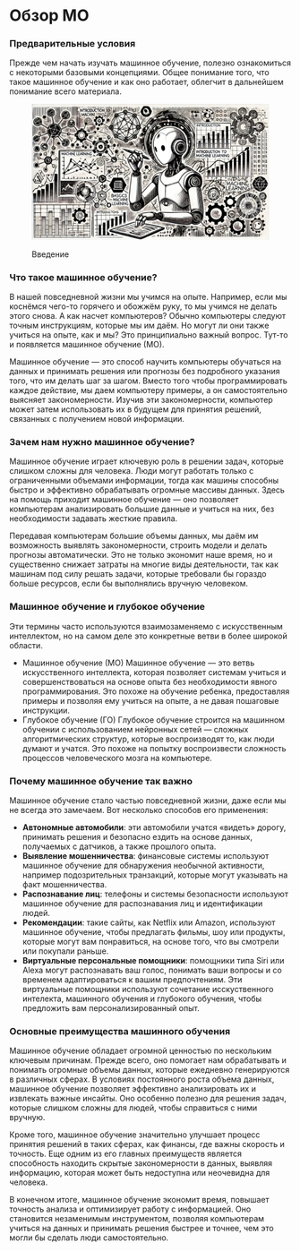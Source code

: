# Обзор МО

### Предварительные условия&#x20;

Прежде чем начать изучать машинное обучение, полезно ознакомиться с некоторыми базовыми концепциями. Общее понимание того, что такое машинное обучение и как оно работает, облегчит в дальнейшем понимание всего материала.

<div align="left">

<figure><img src="../../.gitbook/assets/image (5).png" alt="" width="563"><figcaption><p>Введение</p></figcaption></figure>

</div>

### Что такое машинное обучение?&#x20;

В нашей повседневной жизни мы учимся на опыте. Например, если мы коснёмся чего-то горячего и обожжём руку, то мы учимся не делать этого снова. А как насчет компьютеров? Обычно компьютеры следуют точным инструкциям, которые мы им даём. Но могут ли они также учиться на опыте, как и мы? Это принципиально важный вопрос. Тут-то и появляется машинное обучение (МО).&#x20;

Машинное обучение — это способ научить компьютеры обучаться на данных и принимать решения или прогнозы без подробного указания того, что им делать шаг за шагом. Вместо того чтобы программировать каждое действие, мы даем компьютеру примеры, а он самостоятельно выясняет закономерности. Изучив эти закономерности, компьютер может затем использовать их в будущем для принятия решений, связанных с получением новой информации.

### Зачем нам нужно машинное обучение?&#x20;

Машинное обучение играет ключевую роль в решении задач, которые слишком сложны для человека. Люди могут работать только с ограниченными объемами информации, тогда как машины способны быстро и эффективно обрабатывать огромные массивы данных. Здесь на помощь приходит машинное обучение — оно позволяет компьютерам анализировать большие данные и учиться на них, без необходимости задавать жесткие правила.&#x20;

Передавая компьютерам большие объемы данных, мы даём им возможность выявлять закономерности, строить модели и делать прогнозы автоматически. Это не только экономит наше время, но и существенно снижает затраты на многие виды деятельности, так как машинам под силу решать задачи, которые требовали бы гораздо больше ресурсов, если бы выполнялись вручную человеком.

### Машинное обучение и глубокое обучение&#x20;

Эти термины часто используются взаимозаменяемо с искусственным интеллектом, но на самом деле это конкретные ветви в более широкой области.&#x20;

* Машинное обучение (МО) Машинное обучение — это ветвь искусственного интеллекта, которая позволяет системам учиться и совершенствоваться на основе опыта без необходимости явного программирования. Это похоже на обучение ребенка, предоставляя примеры и позволяя ему учиться на опыте, а не давая пошаговые инструкции.&#x20;
* Глубокое обучение (ГО) Глубокое обучение строится на машинном обучении с использованием нейронных сетей — сложных алгоритмических структур, которые воспроизводят то, как люди думают и учатся. Это похоже на попытку воспроизвести сложность процессов человеческого мозга на компьютере.

### Почему машинное обучение так важно&#x20;

Машинное обучение стало частью повседневной жизни, даже если мы не всегда это замечаем. Вот несколько способов его применения:&#x20;

* **Автономные автомобили**: эти автомобили учатся «видеть» дорогу, принимать решения и безопасно ездить на основе данных, получаемых с датчиков, а также прошлого опыта.&#x20;
* **Выявление мошенничества**: финансовые системы используют машинное обучение для обнаружения необычной активности, например подозрительных транзакций, которые могут указывать на факт мошенничества.&#x20;
* **Распознавание лиц**: телефоны и системы безопасности используют машинное обучение для распознавания лиц и идентификации людей.&#x20;
* **Рекомендации**: такие сайты, как Netflix или Amazon, используют машинное обучение, чтобы предлагать фильмы, шоу или продукты, которые могут вам понравиться, на основе того, что вы смотрели или покупали раньше.
* **Виртуальные персональные помощники**: помощники типа Siri или Alexa могут распознавать ваш голос, понимать ваши вопросы и со временем адаптироваться к вашим предпочтениям. Эти виртуальные помощники используют сочетание исскуственного интелекта, машинного обучения и глубокого обучения, чтобы предложить вам персонализированный опыт.

### Основные преимущества машинного обучения&#x20;

Машинное обучение обладает огромной ценностью по нескольким ключевым причинам. Прежде всего, оно помогает нам обрабатывать и понимать огромные объемы данных, которые ежедневно генерируются в различных сферах. В условиях постоянного роста объема данных, машинное обучение позволяет эффективно анализировать их и извлекать важные инсайты. Оно особенно полезно для решения задач, которые слишком сложны для людей, чтобы справиться с ними вручную.&#x20;

Кроме того, машинное обучение значительно улучшает процесс принятия решений в таких сферах, как финансы, где важны скорость и точность. Еще одним из его главных преимуществ является способность находить скрытые закономерности в данных, выявляя информацию, которая может быть недоступна или неочевидна для человека.

В конечном итоге, машинное обучение экономит время, повышает точность анализа и оптимизирует работу с информацией. Оно становится незаменимым инструментом, позволяя компьютерам учиться на данных и принимать решения быстрее и точнее, чем это могли бы сделать люди самостоятельно.
